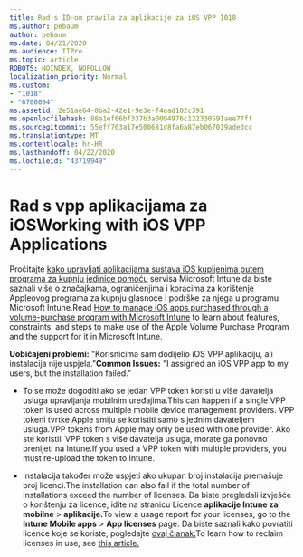 ```yaml
---
title: Rad s ID-om pravila za aplikacije za iOS VPP 1018
ms.author: pebaum
author: pebaum
ms.date: 04/21/2020
ms.audience: ITPro
ms.topic: article
ROBOTS: NOINDEX, NOFOLLOW
localization_priority: Normal
ms.custom:
- "1018"
- "6700004"
ms.assetid: 2e51ae64-8ba2-42e1-9e3e-f4aad102c391
ms.openlocfilehash: 88a1ef66bf337b3a0094976c122330591aee77ff
ms.sourcegitcommit: 55eff703a17e500681d8fa6a87eb067019ade3cc
ms.translationtype: MT
ms.contentlocale: hr-HR
ms.lasthandoff: 04/22/2020
ms.locfileid: "43719949"
---
```

# <a name="working-with-ios-vpp-applications"></a><span data-ttu-id="c2fbf-102">Rad s vpp aplikacijama za iOS</span><span class="sxs-lookup"><span data-stu-id="c2fbf-102">Working with iOS VPP Applications</span></span>

<span data-ttu-id="c2fbf-103">Pročitajte [kako upravljati aplikacijama sustava iOS kupljenima putem programa za kupnju jedinice pomoću](https://docs.microsoft.com/intune/vpp-apps-ios) servisa Microsoft Intune da biste saznali više o značajkama, ograničenjima i koracima za korištenje Appleovog programa za kupnju glasnoće i podrške za njega u programu Microsoft Intune.</span><span class="sxs-lookup"><span data-stu-id="c2fbf-103">Read [How to manage iOS apps purchased through a volume-purchase program with Microsoft Intune](https://docs.microsoft.com/intune/vpp-apps-ios) to learn about features, constraints, and steps to make use of the Apple Volume Purchase Program and the support for it in Microsoft Intune.</span></span>
  
 <span data-ttu-id="c2fbf-104">**Uobičajeni problemi:** "Korisnicima sam dodijelio iOS VPP aplikaciju, ali instalacija nije uspjela."</span><span class="sxs-lookup"><span data-stu-id="c2fbf-104">**Common Issues:** "I assigned an iOS VPP app to my users, but the installation failed."</span></span>
  
- <span data-ttu-id="c2fbf-105">To se može dogoditi ako se jedan VPP token koristi u više davatelja usluga upravljanja mobilnim uređajima.</span><span class="sxs-lookup"><span data-stu-id="c2fbf-105">This can happen if a single VPP token is used across multiple mobile device management providers.</span></span> <span data-ttu-id="c2fbf-106">VPP tokeni tvrtke Apple smiju se koristiti samo s jednim davateljem usluga.</span><span class="sxs-lookup"><span data-stu-id="c2fbf-106">VPP tokens from Apple may only be used with one provider.</span></span> <span data-ttu-id="c2fbf-107">Ako ste koristili VPP token s više davatelja usluga, morate ga ponovno prenijeti na Intune.</span><span class="sxs-lookup"><span data-stu-id="c2fbf-107">If you used a VPP token with multiple providers, you must re-upload the token to Intune.</span></span>

- <span data-ttu-id="c2fbf-108">Instalacija također može uspjeti ako ukupan broj instalacija premašuje broj licenci.</span><span class="sxs-lookup"><span data-stu-id="c2fbf-108">The installation can also fail if the total number of installations exceed the number of licenses.</span></span> <span data-ttu-id="c2fbf-109">Da biste pregledali izvješće o korištenju za licence, idite na stranicu Licence **aplikacije Intune za mobilne** \> **aplikacije.**</span><span class="sxs-lookup"><span data-stu-id="c2fbf-109">To view a usage report for your licenses, go to the **Intune Mobile apps** \> **App licenses** page.</span></span> <span data-ttu-id="c2fbf-110">Da biste saznali kako povratiti licence koje se koriste, pogledajte [ovaj članak.](https://docs.microsoft.com/intune/vpp-apps-ios#revoking-app-licenses-and-deleting-tokens)</span><span class="sxs-lookup"><span data-stu-id="c2fbf-110">To learn how to reclaim licenses in use, see [this article.](https://docs.microsoft.com/intune/vpp-apps-ios#revoking-app-licenses-and-deleting-tokens)</span></span>
